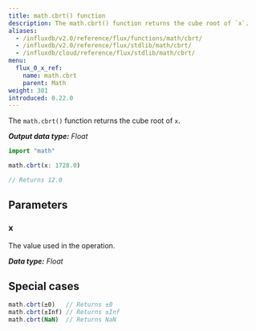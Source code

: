 ```yaml
---
title: math.cbrt() function
description: The math.cbrt() function returns the cube root of `x`.
aliases:
  - /influxdb/v2.0/reference/flux/functions/math/cbrt/
  - /influxdb/v2.0/reference/flux/stdlib/math/cbrt/
  - /influxdb/cloud/reference/flux/stdlib/math/cbrt/
menu:
  flux_0_x_ref:
    name: math.cbrt
    parent: Math
weight: 301
introduced: 0.22.0
---
```


The `math.cbrt()` function returns the cube root of `x`.

_**Output data type:** Float_

```js
import "math"

math.cbrt(x: 1728.0)

// Returns 12.0
```

## Parameters

### x
The value used in the operation.

_**Data type:** Float_

## Special cases
```js
math.cbrt(±0)   // Returns ±0
math.cbrt(±Inf) // Returns ±Inf
math.cbrt(NaN)  // Returns NaN
```
